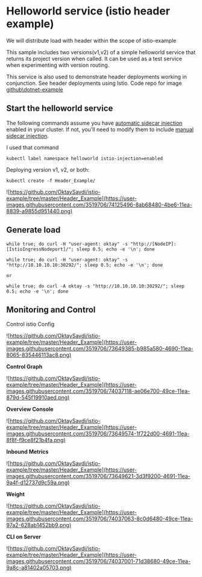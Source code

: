 
# Helloworld service (istio  header example)

We will distribute load with header within the scope of istio-example

This sample includes two versions(v1,v2) of a simple helloworld service that returns its project version when called. It can be used as a test service when experimenting with version routing.

This service is also used to demonstrate  header deployments working in conjunction. See  header deployments using Istio. Code repo for image [github\dotnet-example](https://github.com/OktaySavdi/dotnet-example)

## Start the helloworld service

The following commands assume you have [automatic sidecar injection](https://istio.io/docs/setup/additional-setup/sidecar-injection/#automatic-sidecar-injection) enabled in your cluster. If not, you'll need to modify them to include [manual sidecar injection](https://istio.io/docs/setup/additional-setup/sidecar-injection/#manual-sidecar-injection).

I used that command

    kubectl label namespace helloworld istio-injection=enabled

Deploying version v1, v2, or both:

    kubectl create -f Header_Example/

![https://github.com/OktaySavdi/istio-example/tree/master/Header_Example](https://user-images.githubusercontent.com/3519706/74125496-8ab68480-4be6-11ea-8839-a9855d951440.png)
## Generate load

    while true; do curl -H "user-agent: oktay" -s "http://[NodeIP]:[IstioIngressNodeport]/"; sleep 0.5; echo -e '\n'; done
    
    while true; do curl -H "user-agent: oktay" -s "http://10.10.10.10:30292/"; sleep 0.5; echo -e '\n'; done 
   
    or
    
    while true; do curl -A oktay -s "http://10.10.10.10:30292/"; sleep 0.5; echo -e '\n'; done 

## Monitoring and Control

Control istio Config

![https://github.com/OktaySavdi/istio-example/tree/master/Header_Example](https://user-images.githubusercontent.com/3519706/73649385-b985a580-4690-11ea-8065-835446113ac8.png)

**Control Graph**

![https://github.com/OktaySavdi/istio-example/tree/master/Header_Example](https://user-images.githubusercontent.com/3519706/74037118-ae06e700-49ce-11ea-879d-545f19910aed.png)

**Overview Console**

![https://github.com/OktaySavdi/istio-example/tree/master/Header_Example](https://user-images.githubusercontent.com/3519706/73649574-1f722d00-4691-11ea-8f8f-f9ce8f21b4fa.png)

**Inbound Metrics**

![https://github.com/OktaySavdi/istio-example/tree/master/Header_Example](https://user-images.githubusercontent.com/3519706/73649621-3d3f9200-4691-11ea-9a4f-d12737d9c59a.png)

**Weight**

![https://github.com/OktaySavdi/istio-example/tree/master/Header_Example](https://user-images.githubusercontent.com/3519706/74037063-8c0d6480-49ce-11ea-97a2-628ab1452bb9.png)

**CLI on Server**

![https://github.com/OktaySavdi/istio-example/tree/master/Header_Example](https://user-images.githubusercontent.com/3519706/74037001-71d38680-49ce-11ea-9a8c-a81402a05703.png)